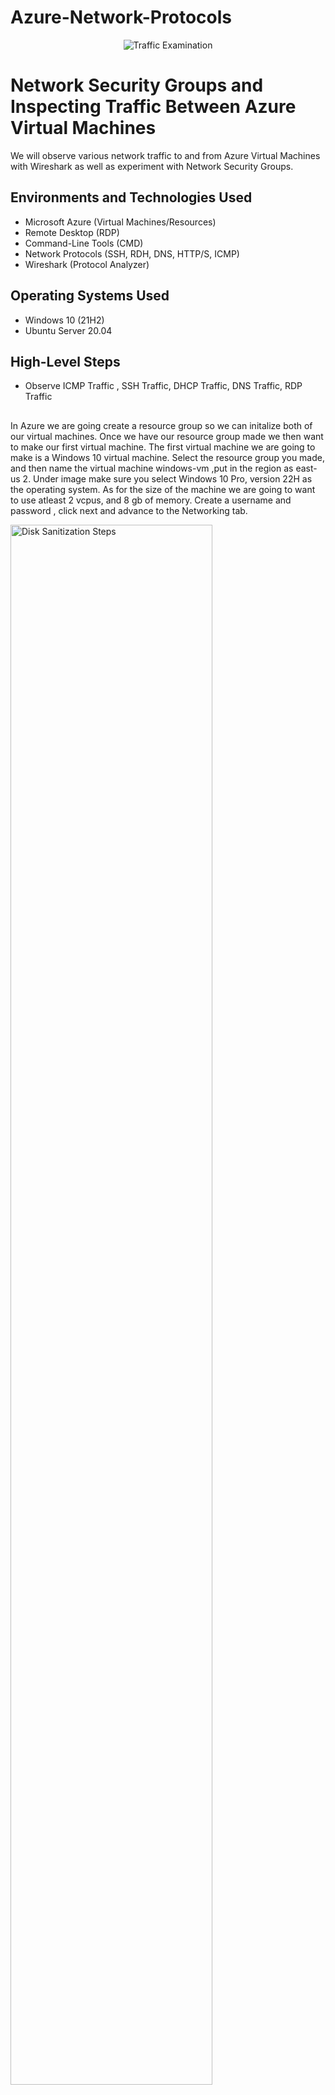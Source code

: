 # Azure-Network-Protocols
<p align="center">
<img src="https://i.imgur.com/3ASB3WY.png" alt="Traffic Examination"/>
</p>

<h1>Network Security Groups and Inspecting Traffic Between Azure Virtual Machines</h1>
We will observe various network traffic to and from Azure Virtual Machines with Wireshark as well as experiment with Network Security Groups. <br />




<h2>Environments and Technologies Used</h2>

- Microsoft Azure (Virtual Machines/Resources)
- Remote Desktop  (RDP)
-  Command-Line Tools (CMD)
-  Network Protocols (SSH, RDH, DNS, HTTP/S, ICMP)
- Wireshark (Protocol Analyzer)

<h2>Operating Systems Used </h2>

- Windows 10 (21H2)
- Ubuntu Server 20.04

<h2>High-Level Steps</h2>

- Observe ICMP Traffic , SSH Traffic, DHCP Traffic, DNS Traffic, RDP Traffic


<h2></h2>


 In Azure we are going  create a resource group so we can initalize both of our virtual machines. Once we have our resource group made we then want to make our first virtual machine. The first virtual machine we are going to make is a Windows 10 virtual machine. Select the resource group you made,  and then name the virtual machine windows-vm ,put in the region as east-us 2. Under image make sure you select Windows 10 Pro, version 22H as the operating system. As for the size of the machine we are going to want to use atleast 2 vcpus, and 8 gb of memory. Create a username and password , click next and advance to the Networking tab.

<p>
<img src="https://i.imgur.com/0BJ4CEM.png" height="80%" width="80%" alt="Disk Sanitization Steps"/>
</p>
<p>
  

<p>
<img src="https://i.imgur.com/JKvpQo7.png" height="80%" width="80%" alt="Disk Sanitization Steps"/>
</p>
<p>
</p>
<p>
  
 After this step we are going to click on next until we get to the networking page and it should automatically create a virtual network and subnet for us. 
  

<p>
<img src="https://i.imgur.com/tt5dKZF.png" height="80%" width="80%" alt="Disk Sanitization Steps"/>
</p>
<p>
  
  Click review and create .
  
  Now we will create the second Virtual Machine, but this time it will be a Ubuntu Server 20.04 LTS machine. It will be the same process as creating our first machine but instead we are going to switch the SSH public key to password instead. 
  
<p>
<img src="https://i.imgur.com/s0GxVvx.png" height="80%" width="80%" alt="Disk Sanitization Steps"/>
</p>
<p>
 <img src="https://i.imgur.com/mLrA4C6.png" height="80%" width="80%" alt="Disk Sanitization Steps"/> 
<p>
 <img src="https://i.imgur.com/bikM8P2.png" height="80%" width="80%" alt="Disk Sanitization Steps"/> 
<img src="https://i.imgur.com/g9LWesz.png" height="80%" width="80%" alt="Disk Sanitization Steps"/>
</p>
<p>
  
  Click next until we get to the networking .
  </p>
<br />
</p>


  
  The networking should automatically give us the virtual network from the Virtual Machine as well as the subnet. 
  
<p>
<img src="https://i.imgur.com/Gsy2yVC.png" height="80%" width="80%" alt="Disk Sanitization Steps"/>
</p>
<p>
  Click review and create, We have created our second Virtual Machine.
</p>
<br />

 </p>
<p>
 </p>
<p>
 
 Now that we have both virtual machines up and running we are going to connect to our Windows 10 vm using the remote desktop connection (RDP).

 </p>
<br />

 <img src="https://i.imgur.com/KcQkkyV.png" height="80%" width="80%" alt="Disk Sanitization Steps"/>
 </p>
<br />

 
 Once we are connected we are going to go to our browser and download and install Wireshark. https://www.wireshark.org
 <b/>
 
 </p>
<p>
 </h1>
 </p>
<p>
 
 "Wireshark is a free and open-source packet analyzer. It is used for network troubleshooting, analysis, software and communications protocol development, and education." 
 </p>
<br />
</p>
<br />
<p>
 
 Open wireshark and filter for ICMP traffic only.
 </p>
<br />

 
 <p>
<img src="https://i.imgur.com/ZyOZ0qS.png" height="80%" width="80%" alt="Disk Sanitization Steps"/>
</p>
<p>
 </p>
<br />

   We are going to want to retrieve the private IP address of our Ubuntu Virtual Machine and then attempt to ping it from within our Windows 10 Virtual Machine using wireshark. To ping the private IP address of the Ubuntu machine open Powershell on the Windows machine and type: ping 10.0.0.5 or your private IP address from the Ubuntu machine.
 
<p>
<img src="https://i.imgur.com/kWg0lBE.png" height="80%" width="80%" alt="Disk Sanitization Steps"/>
</p>
<p>
 
<p>
<img src="https://i.imgur.com/UeTa7Ns.png" height="80%" width="80%" alt="Disk Sanitization Steps"/>
</p>
<p>
 
  In  Powershell ping www.google.com and observe the traffic in wireshark.

   <br />
</p> <br />
</p>
 
   We  are now going to initiate a non-stop ping from our Windows 10 Virtual Machine to our Ubuntu Virtual Machine.
 
   Open the Network Security Group of our Ubuntu machine and disable incoming (inbound) ICMP traffic. To disable incoming ICMP traffic click "Add" new rule and copy everything exactly from the picture. Once that is done you can create the rule and it will create automatically and show up as a new rule.
 
 <p>
<img src="https://i.imgur.com/iMHClQN.png" height="80%" width="80%" alt="Disk Sanitization Steps"/>
</p>
<p>
 <img src="https://i.imgur.com/lKGTmIY.png" height="80%" width="80%" alt="Disk Sanitization Steps"/>
<p>
<img src="https://i.imgur.com/cucYV87.png" height="80%" width="80%" alt="Disk Sanitization Steps"/>
</p>
<p>
 
 Now that we have disabled incoming ICMP traffic from the Liniux Virtual Machine if we go back to Windows Virtual Machine  you can see the ping request is timing out. 
 <br />
</p>
<img src="https://i.imgur.com/0PpPJ5Y.png" height="80%" width="80%" alt="Disk Sanitization Steps"/>
<br />
<p>
   Re-enable ICMP traffic for the Network Security Group on your Ubuntu Virtual Machine by deleting the inbound security rule that you created prior .

 <br />
</p>
<img src="https://i.imgur.com/pFJV8Qh.png" height="80%" width="80%" alt="Disk Sanitization Steps"/>
<br />
<p>

 
Back in the Windows 10 Virtual Machine, observe the ICMP traffic in WireShark and the command line Ping activity (should start working)

  <br />
</p>
<img src="https://i.imgur.com/9u4iOZe.png" height="80%" width="80%" alt="Disk Sanitization Steps"/>
<br />
<p>

 
  Next, we examine SSH traffic. I logged in to the Ubuntu server via PowerShell with the ssh command. With Wireshark, I filtered the traffic with tcp.port == 22. While logged into the Ubuntu server, 
</p>
<br />
 
 <img src="https://i.imgur.com/ESbqrjs.png" height="80%" width="80%" alt="Disk Sanitization Steps"/>
 
<br />
<p>

 
 I exited the Ubuntu server in order to filter for DHCP traffic. To see it in action, I decided to attempt to issue a new IP address from my Virtual Machine. The command ipconfig /renew will attempt to issue the new IP address and will temporarily disconnect  for a few seconds. After reconnecting, the resulting traffic is shown in Wireshark.
 <br />
<p>

<img src="https://i.imgur.com/HT9N7Un.png" height="80%" width="80%" alt="Disk Sanitization Steps"/>

<br />
<p>

Now we observe DNS traffic, I used the filter udp.port == 53 and the command nslookup. I wanted to see the results that are from looking up google.com and disney.com, two very popular visited sites.
<br />
<p>
<img src="https://i.imgur.com/SXyMgZd.png" height="80%" width="80%" alt="Disk Sanitization Steps"/>
 <br />
<p>
 
<img src="" height="80%" width="80%" alt="Disk Sanitization Steps"/> 
 
 
 
 
 
 
 
 
 
 
 
 
  
  
